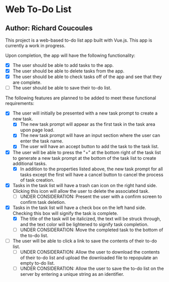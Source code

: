 # Web To-Do List
## Author: Richard Coucoules

This project is a web-based to-do list app built with Vue.js. This app is currently a work in progress.

Upon completion, the app will have the following functionality:
  - [x] The user should be able to add tasks to the app.
  - [x] The user should be able to delete tasks from the app.
  - [x] The user should be able to check tasks off of the app and see that they are complete.
  - [ ] The user should be able to save their to-do list.

The following features are planned to be added to meet these functional requirements:
  - [x] The user will initially be presented with a new task prompt to create a new task.
    - [x] The new task prompt will appear as the first task in the task area upon page load.
    - [x] The new task prompt will have an input section where the user can enter the task name.
    - [x] The user will have an accept button to add the task to the task list.
  - [x] The user will be able to press the "+" at the bottom right of the task list to generate a new task prompt at the bottom of the task list to create additional tasks.
    - [x] In addition to the properties listed above, the new task prompt for all tasks except the first will have a cancel button to cancel the process of task creation.
  - [x] Tasks in the task list will have a trash can icon on the right hand side. Clicking this icon will allow the user to delete the associated task.
    - [ ] UNDER CONSIDERATION: Present the user with a confirm screen to confirm task deletion.
  - [x] Tasks in the task list will have a check box on the left hand side. Checking this box will signify the task is complete.
    - [x] The title of the task will be italicized, the text will be struck through, and the text color will be lightened to signify task completion.
    - [ ] UNDER CONSIDERATION: Move the completed task to the bottom of the to-do list.
  - [ ] The user will be able to click a link to save the contents of their to-do list.
    - [ ] UNDER CONSIDERATION: Allow the user to download the contents of their to-do list and upload the downloaded file to repopulate an empty to-do list.
    - [ ] UNDER CONSIDERATION: Allow the user to save the to-do list on the server by entering a unique string as an identifier.

